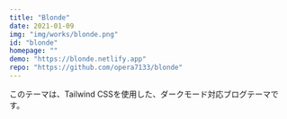 ```yaml
---
title: "Blonde"
date: 2021-01-09 
img: "img/works/blonde.png"
id: "blonde"
homepage: ""
demo: "https://blonde.netlify.app"
repo: "https://github.com/opera7133/blonde"
---
```


このテーマは、Tailwind CSSを使用した、ダークモード対応ブログテーマです。